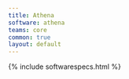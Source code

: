 ```yaml
---
title: Athena
software: athena
teams: core
common: true
layout: default
---
```


{% include softwarespecs.html %}
